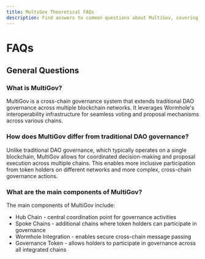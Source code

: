```yaml
---
title: MultiGov Theoretical FAQs
description: Find answers to common questions about MultiGov, covering cross-chain governance, technical setup, security, proposal creation, and more.
---
```


# FAQs

## General Questions

### What is MultiGov?

MultiGov is a cross-chain governance system that extends traditional DAO governance across multiple blockchain networks. It leverages Wormhole's interoperability infrastructure for seamless voting and proposal mechanisms across various chains.

### How does MultiGov differ from traditional DAO governance?

Unlike traditional DAO governance, which typically operates on a single blockchain, MultiGov allows for coordinated decision-making and proposal execution across multiple chains. This enables more inclusive participation from token holders on different networks and more complex, cross-chain governance actions.

### What are the main components of MultiGov?

The main components of MultiGov include:

- Hub Chain - central coordination point for governance activities
- Spoke Chains - additional chains where token holders can participate in governance
- Wormhole Integration - enables secure cross-chain message passing
- Governance Token - allows holders to participate in governance across all integrated chains
